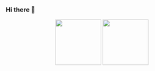 ### Hi there 👋

<div align="center">
    <img  height="120px" src="https://github-readme-stats.vercel.app/api?username=echoleochan&show_icons=true&count_private=true&hide=prs&theme=default_repocard" />
    <img  height="120px" src="https://github-readme-stats.vercel.app/api/top-langs/?username=echoleochan&layout=compact" /> 
</div>
